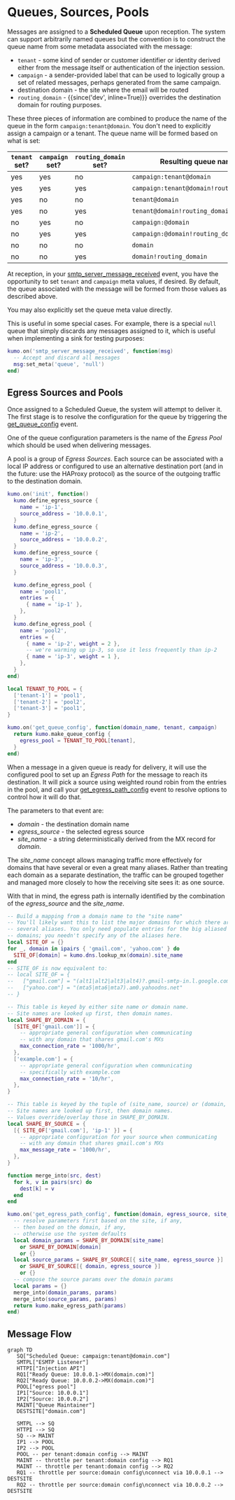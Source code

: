 # Queues, Sources, Pools

Messages are assigned to a **Scheduled Queue** upon reception. The system can support
arbitrarily named queues but the convention is to construct the queue name from
some metadata associated with the message:

* `tenant` - some kind of sender or customer identifier or identity derived
  either from the message itself or authentication of the injection session.
* `campaign` - a sender-provided label that can be used to logically group a set
  of related messages, perhaps generated from the same campaign.
* destination domain - the site where the email will be routed
* `routing_domain` - {{since('dev', inline=True)}} overrides the destination domain
  for routing purposes.

These three pieces of information are combined to produce the name of the queue
in the form `campaign:tenant@domain`. You don't need to explicitly assign
a campaign or a tenant. The queue name will be formed based on what is set:

|`tenant` set?|`campaign` set?|`routing_domain` set?|Resulting queue name                     |
|-----------|-----------------|---------------------|-----------------------------------------|
| yes       | yes             |no                   | `campaign:tenant@domain`                |
| yes       | yes             |yes                  | `campaign:tenant@domain!routing_domain` |
| yes       | no              |no                   | `tenant@domain`                         |
| yes       | no              |yes                  | `tenant@domain!routing_domain`          |
| no        | yes             |no                   | `campaign:@domain`                      |
| no        | yes             |yes                  | `campaign:@domain!routing_domain`       |
| no        | no              |no                   | `domain`                                |
| no        | no              |yes                  | `domain!routing_domain`                 |


At reception, in your
[smtp_server_message_received](events/smtp_server_message_received.md) event,
you have the opportunity to set `tenant` and `campaign` meta values, if
desired. By default, the queue associated with the message will be formed from
those values as described above.

You may also explicitly set the queue meta value directly.

This is useful in some special cases. For example, there is a special `null` queue
that simply discards any messages assigned to it, which is useful when implementing
a sink for testing purposes:

```lua
kumo.on('smtp_server_message_received', function(msg)
  -- Accept and discard all messages
  msg:set_meta('queue', 'null')
end)
```

## Egress Sources and Pools

Once assigned to a Scheduled Queue, the system will attempt to deliver it.
The first stage is to resolve the configuration for the queue by triggering
the [get_queue_config](events/get_queue_config.md) event.

One of the queue configuration parameters is the name of the *Egress Pool*
which should be used when delivering messages.

A pool is a group of *Egress Sources*. Each source can be associated with
a local IP address or configured to use an alternative destination port
(and in the future: use the HAProxy protocol) as the source of the outgoing
traffic to the destination domain.

```lua
kumo.on('init', function()
  kumo.define_egress_source {
    name = 'ip-1',
    source_address = '10.0.0.1',
  }
  kumo.define_egress_source {
    name = 'ip-2',
    source_address = '10.0.0.2',
  }
  kumo.define_egress_source {
    name = 'ip-3',
    source_address = '10.0.0.3',
  }

  kumo.define_egress_pool {
    name = 'pool1',
    entries = {
      { name = 'ip-1' },
    },
  }
  kumo.define_egress_pool {
    name = 'pool2',
    entries = {
      { name = 'ip-2', weight = 2 },
      -- we're warming up ip-3, so use it less frequently than ip-2
      { name = 'ip-3', weight = 1 },
    },
  }
end)

local TENANT_TO_POOL = {
  ['tenant-1'] = 'pool1',
  ['tenant-2'] = 'pool2',
  ['tenant-3'] = 'pool1',
}

kumo.on('get_queue_config', function(domain_name, tenant, campaign)
  return kumo.make_queue_config {
    egress_pool = TENANT_TO_POOL[tenant],
  }
end)
```

When a message in a given queue is ready for delivery, it will use the
configured pool to set up an *Egress Path* for the message to reach its
destination. It will pick a source using weighted round robin from the entries
in the pool, and call your
[get_egress_path_config](events/get_egress_path_config.md) event to resolve
options to control how it will do that.

The parameters to that event are:

* *domain* - the destination domain name
* *egress_source* - the selected egress source
* *site_name* - a string deterministically derived from the MX record for *domain*.

The *site_name* concept allows managing traffic more effectively for domains
that have several or even a great many aliases. Rather than treating each
domain as a separate destination, the traffic can be grouped together and
managed more closely to how the receiving site sees it: as one source.

With that in mind, the egress path is internally identified by the combination
of the *egress_source* and the *site_name*.

```lua
-- Build a mapping from a domain name to the "site name"
-- You'll likely want this to list the major domains for which there are
-- several aliases. You only need populate entries for the big aliased
-- domains; you needn't specify any of the aliases here.
local SITE_OF = {}
for _, domain in ipairs { 'gmail.com', 'yahoo.com' } do
  SITE_OF[domain] = kumo.dns.lookup_mx(domain).site_name
end
-- SITE_OF is now equivalent to:
-- local SITE_OF = {
--   ["gmail.com"] = "(alt1|alt2|alt3|alt4)?.gmail-smtp-in.l.google.com",
--   ["yahoo.com"] = "(mta5|mta6|mta7).am0.yahoodns.net"
-- }

-- This table is keyed by either site name or domain name.
-- Site names are looked up first, then domain names.
local SHAPE_BY_DOMAIN = {
  [SITE_OF['gmail.com']] = {
    -- appropriate general configuration when communicating
    -- with any domain that shares gmail.com's MXs
    max_connection_rate = '1000/hr',
  },
  ['example.com'] = {
    -- appropriate general configuration when communicating
    -- specifically with example.com
    max_connection_rate = '10/hr',
  },
}

-- This table is keyed by the tuple of (site_name, source) or (domain, source).
-- Site names are looked up first, then domain names.
-- Values override/overlay those in SHAPE_BY_DOMAIN.
local SHAPE_BY_SOURCE = {
  [{ SITE_OF['gmail.com'], 'ip-1' }] = {
    -- appropriate configuration for your source when communicating
    -- with any domain that shares gmail.com's MXs
    max_message_rate = '1000/hr',
  },
}

function merge_into(src, dest)
  for k, v in pairs(src) do
    dest[k] = v
  end
end

kumo.on('get_egress_path_config', function(domain, egress_source, site_name)
  -- resolve parameters first based on the site, if any,
  -- then based on the domain, if any,
  -- otherwise use the system defaults
  local domain_params = SHAPE_BY_DOMAIN[site_name]
    or SHAPE_BY_DOMAIN[domain]
    or {}
  local source_params = SHAPE_BY_SOURCE[{ site_name, egress_source }]
    or SHAPE_BY_SOURCE[{ domain, egress_source }]
    or {}
  -- compose the source params over the domain params
  local params = {}
  merge_into(domain_params, params)
  merge_into(source_params, params)
  return kumo.make_egress_path(params)
end)
```

## Message Flow

```mermaid
graph TD
   SQ["Scheduled Queue: campaign:tenant@domain.com"]
   SMTPL["ESMTP Listener"]
   HTTPI["Injection API"]
   RQ1["Ready Queue: 10.0.0.1->MX(domain.com)"]
   RQ2["Ready Queue: 10.0.0.2->MX(domain.com)"]
   POOL["egress pool"]
   IP1["Source: 10.0.0.1"]
   IP2["Source: 10.0.0.2"]
   MAINT["Queue Maintainer"]
   DESTSITE["domain.com"]

   SMTPL --> SQ
   HTTPI --> SQ
   SQ --> MAINT
   IP1 --> POOL
   IP2 --> POOL
   POOL -- per tenant:domain config --> MAINT
   MAINT -- throttle per tenant:domain config --> RQ1
   MAINT -- throttle per tenant:domain config --> RQ2
   RQ1 -- throttle per source:domain config\nconnect via 10.0.0.1 --> DESTSITE
   RQ2 -- throttle per source:domain config\nconnect via 10.0.0.2 --> DESTSITE
```

